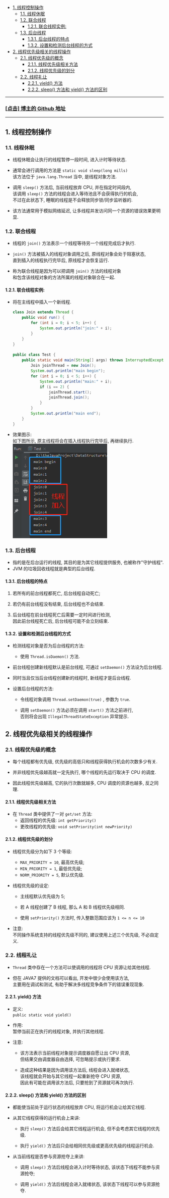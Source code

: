 <!-- TOC -->

- [1. 线程控制操作](#1-线程控制操作)
  - [1.1. 线程休眠](#11-线程休眠)
  - [1.2. 联合线程](#12-联合线程)
    - [1.2.1. 联合线程实例:](#121-联合线程实例)
  - [1.3. 后台线程](#13-后台线程)
    - [1.3.1. 后台线程的特点](#131-后台线程的特点)
    - [1.3.2. 设置和检测后台线程的方式](#132-设置和检测后台线程的方式)
- [2. 线程优先级相关的线程操作](#2-线程优先级相关的线程操作)
  - [2.1. 线程优先级的概念](#21-线程优先级的概念)
    - [2.1.1. 线程优先级相关方法](#211-线程优先级相关方法)
    - [2.1.2. 线程优先级的划分](#212-线程优先级的划分)
  - [2.2. 线程礼让](#22-线程礼让)
    - [2.2.1. yield() 方法](#221-yield-方法)
    - [2.2.2. sleep() 方法和 yield() 方法的区别](#222-sleep-方法和-yield-方法的区别)

<!-- /TOC -->

****
<a href='https://github.com/leon9dragon'><h3>[点击] 博主的 Github 地址</h3></a>
****

## 1. 线程控制操作

### 1.1. 线程休眠
- 线程休眠会让执行的线程暂停一段时间, 进入计时等待状态.

- 通常会进行调用的方法是 `static void sleep(long mills)`  
  该方法位于 `java.lang.Thread` 当中, 是线程对象方法.

- 调用 `sleep()` 方法后, 当前线程放弃 CPU, 并在指定时间段内,  
  该调用 `sleep()` 方法的线程会进入等待池且不会获得执行的机会,  
  不过在此状态下, 睡眠的线程是不会释放同步锁/同步监听器的.

- 该方法通常用于模拟网络延迟, 让多线程并发访问同一个资源的错误效果更明显.   

### 1.2. 联合线程
- 线程的 `join()` 方法表示一个线程等待另一个线程完成后才执行.  
  
- `join()` 方法被插入的线程对象调用之后, 原线程对象会处于阻塞状态,  
  直到插入的线程执行完毕后, 原线程才会恢复运行.

- 称为联合线程是因为可以把调用 `join()` 方法的线程对象  
  和包含该线程对象的方法所属的线程对象联合在一起.

#### 1.2.1. 联合线程实例:  
- 将在主线程中插入一个新线程.  
  ```java
  class Join extends Thread {
      public void run() {
          for (int i = 0; i < 5; i++) {
              System.out.println("join:" + i);
          }
      }
  }

  public class Test {
      public static void main(String[] args) throws InterruptedException {
          Join joinThread = new Join();
          System.out.println("main begin");
          for (int i = 0; i < 5; i++) {
              System.out.println("main:" + i);
              if (i == 2) {
                  joinThread.start();
                  joinThread.join();
              }
          }
          System.out.println("main end");
      }
  }
  ```

- 效果图示:  
  如下图所示, 原主线程将会在插入线程执行完毕后, 再继续执行.  
  ![pic](../99.images/2021-01-09-15-54-25.png)


### 1.3. 后台线程
- 指的是在后台运行的线程, 其目的是为其它线程提供服务, 也被称作"守护线程".
- JVM 的垃圾回收线程就是典型的后台线程.

#### 1.3.1. 后台线程的特点
1. 若所有的前台线程都死亡, 后台线程自动死亡;

2. 若仍有前台线程没有结束, 后台线程也不会结束.

3. 后台线程在前台线程死亡后需要一定时间进行检测,   
  因此前台线程死亡后, 后台线程可能不会立刻结束.

#### 1.3.2. 设置和检测后台线程的方式
- 检测线程对象是否为后台线程的方法:  
  - 使用 `Thread.isDaemon()` 方法.

- 前台线程创建新线程默认是前台线程, 可通过 `setDaemon()` 方法设为后台线程.  
- 同时当且仅当后台线程创建新的线程时, 新线程才是后台线程.

- 设置后台线程的方法:  
  - 令线程对象调用 `Thread.setDaemon(true)` , 参数为 `true`.

  - 调用 `setDaemon()` 方法必须在调用 `start()` 方法之前进行,  
    否则将会出现 `IllegalThreadStateException` 异常提示.

## 2. 线程优先级相关的线程操作

### 2.1. 线程优先级的概念
- 每个线程都有优先级, 优先级的高低只和线程获得执行机会的次数多少有关.  

- 并非线程优先级越高就一定先执行, 哪个线程的先运行取决于 CPU 的调度.  

- 因此线程优先级越高, 它的执行次数就越多, CPU 调度的资源也越多, 反之同理.

#### 2.1.1. 线程优先级相关方法
- 在 `Thread` 类中提供了一对 `get/set` 方法:
  - 返回线程的优先级: `int getPriority()`
  - 更改线程的优先级: `void	setPriority(int newPriority)`

#### 2.1.2. 线程优先级的划分  
- 线程优先级分为如下 3 个等级: 
  - `MAX_PRIORITY = 10`, 最高优先级;
  - `MIN_PRIORITY = 1`, 最低优先级;
  - `NORM_PRIORITY = 5`, 默认优先级.

- 线程优先级的设定:
  - 主线程默认优先级为 5;

  - 若 A 线程创建了 B 线程, 那么 A 和 B 线程优先级相同.

  - 使用 `setPriority()` 方法时, 传入整数范围应该为 `1 <= n <= 10`

- 注意:  
  不同操作系统支持的线程优先级不同的, 建议使用上述三个优先级, 不必自定义.
  

### 2.2. 线程礼让
- `Thread` 类中存在一个方法可以使调用的线程将 CPU 资源让给其他线程.

- 但在 JAVA7 提供的文档可以看出, 开发中很少会使用该方法,  
  主要用在调试和测试, 有助于解决多线程竞争条件下的错误重现现象.

#### 2.2.1. yield() 方法
- 定义:  
  `public static void yield()`

- 作用:  
  暂停当前正在执行的线程对象, 并执行其他线程.

- 注意:  
  - 该方法表示当前线程对象提示调度器自愿让出 CPU 资源,  
    但结果交由调度器自由选择, 可忽略提示或执行要求.

  - 造成这种结果是因为调用该方法后, 线程会进入就绪状态,  
    该线程就会开始与其它线程一起重新抢夺 CPU 资源,  
    因此有可能在调用该方法后, 只要抢到了资源就可再次执行.

#### 2.2.2. sleep() 方法和 yield() 方法的区别
- 都能使当前处于运行状态的线程放弃 CPU, 将运行机会让给其它线程.  

- 从其它线程获得的运行机会上来讲:
  
  - 执行 `sleep()` 方法后会给其它线程运行机会, 但不会考虑其它线程的优先级.  

  - 执行 `yield()` 方法后只会给相同优先级或更高优先级的线程运行机会.

- 从当前线程是否参与资源抢夺上来讲:  
  
  - 调用 `sleep()` 方法后线程会进入计时等待状态, 该状态下线程不能参与资源抢夺;
      
  - 调用 `yield()` 方法后线程会进入就绪状态, 该状态下线程可以参与资源抢夺.